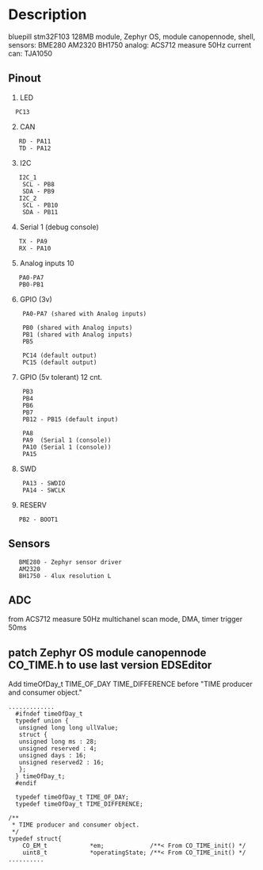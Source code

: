 # Description

   bluepill stm32F103 128MB module, 
   Zephyr OS, 
   module canopennode, 
   shell, 
sensors:
   BME280
   AM2320
   BH1750 
analog:
   ACS712 measure 50Hz current    
can:
   TJA1050 

## Pinout
1. LED  
```
  PC13
```
2. CAN
```
   RD - PA11
   TD - PA12
```
3. I2C
```
   I2C_1 
    SCL - PB8
    SDA - PB9
   I2C_2 
    SCL - PB10
    SDA - PB11
```
4. Serial 1 (debug console)
```
   TX - PA9
   RX - PA10
```
5. Analog inputs 10   
```
   PA0-PA7
   PB0-PB1
```
6. GPIO (3v) 
```
    PA0-PA7 (shared with Analog inputs)

    PB0 (shared with Analog inputs)
    PB1 (shared with Analog inputs)
    PB5

    PC14 (default output)
    PC15 (default output)
```
7. GPIO (5v tolerant) 12 cnt. 
```
    PB3
    PB4
    PB6  
    PB7
    PB12 - PB15 (default input)

    PA8
    PA9  (Serial 1 (console))
    PA10 (Serial 1 (console))
    PA15
```
8. SWD 
```
    PA13 - SWDIO
    PA14 - SWCLK
```
9. RESERV
```
   PB2 - BOOT1
```

## Sensors
```
   BME280 - Zephyr sensor driver
   AM2320
   BH1750 - 4lux resolution L
```   

## ADC 
   from ACS712 measure 50Hz 
   multichanel scan mode, DMA, timer trigger 50ms   

## patch Zephyr OS module canopennode CO_TIME.h to use last version EDSEditor

Add  timeOfDay_t TIME_OF_DAY TIME_DIFFERENCE
before "TIME producer and consumer object."

```
.............
  #ifndef timeOfDay_t  
  typedef union {  
   unsigned long long ullValue;  
   struct {  
   unsigned long ms : 28;  
   unsigned reserved : 4;  
   unsigned days : 16;  
   unsigned reserved2 : 16;  
   };  
  } timeOfDay_t;  
  #endif  
     
  typedef timeOfDay_t TIME_OF_DAY;  
  typedef timeOfDay_t TIME_DIFFERENCE;  

/**
 * TIME producer and consumer object.
 */
typedef struct{
    CO_EM_t            *em;             /**< From CO_TIME_init() */
    uint8_t            *operatingState; /**< From CO_TIME_init() */
..........

```
